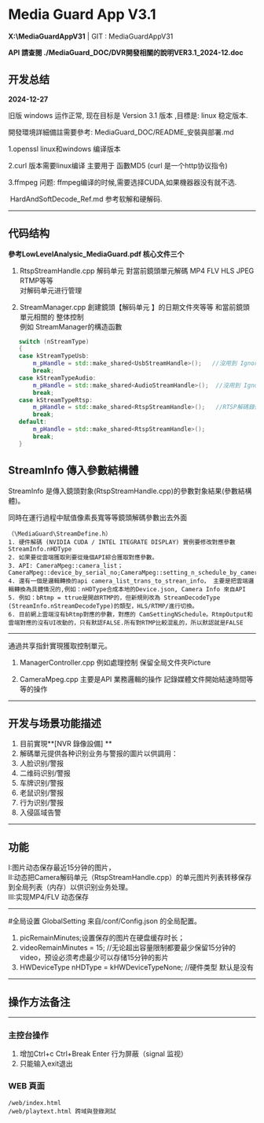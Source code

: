 ﻿# Media Guard App V3.1

**X:\MediaGuardAppV31**   | GIT : MediaGuardAppV31



**API 請查閱 ./MediaGuard_DOC/DVR開發相關的說明VER3.1_2024-12.doc**



## 开发总结 

**2024-12-27** 

旧版 windows 运作正常, 现在目标是 Version 3.1 版本 ,目標是: linux 稳定版本.

開發環境詳細備註需要參考: MediaGuard_DOC/README_安裝與部署.md

1.openssl linux和windows 编译版本 

2.curl 版本需要linux编译 主要用于 函數MD5 (curl 是一个http协议指令)

3.ffmpeg 问题:
	ffmpeg编译的时候,需要选择CUDA,如果機器器没有就不选.

​         HardAndSoftDecode_Ref.md 参考软解和硬解码.

***
## 代码结构 

**參考LowLevelAnalysic_MediaGuard.pdf  核心文件三个**     

1. RtspStreamHandle.cpp 解码单元 對當前鏡頭單元解碼 MP4 FLV HLS JPEG RTMP等等  
对解码单元进行管理   

1. StreamManager.cpp  創建鏡頭【解码单元 】的日期文件夾等等 和當前鏡頭單元相關的 
整体控制    
 例如 StreamManager的構造函數
 ```C++
	switch (nStreamType)  
	{  
	case kStreamTypeUsb:  
		m_pHandle = std::make_shared<UsbStreamHandle>();   //沒用到 Ignore
		break;  
	case kStreamTypeAudio:  
		m_pHandle = std::make_shared<AudioStreamHandle>();  //沒用到 Ignore
		break;  
	case kStreamTypeRtsp:  
		m_pHandle = std::make_shared<RtspStreamHandle>();   //RTSP解碼錄像單元 
		break;  
	default:  
		m_pHandle = std::make_shared<RtspStreamHandle>();  
		break;  
	}
 ```
## StreamInfo 傳入參數結構體

StreamInfo 是傳入鏡頭對象(RtspStreamHandle.cpp)的參數對象結果(參數結構體)。

同時在運行過程中賦值像素長寬等等鏡頭解碼參數出去外面

	（\MediaGuard\StreamDefine.h）
	1. 硬件解碼 (NVIDIA CUDA / INTEL ITEGRATE DISPLAY) 實例要修改對應參數 StreamInfo.nHDType 
	2. 如果要從雲端獲取則要從幾個API綜合獲取對應參數。
	3. API: CameraMpeg::camera_list；CameraMpeg::device_by_serial_no;CameraMpeg::setting_n_schedule_by_camera_id
	4. 還有一個是邏輯轉換的api camera_list_trans_to_strean_info， 主要是把雲端邏輯轉換為具體情況的,例如：nHDType合成本地的Device.json, Camera Info 來自API
	5. 例如：bRtmp = ttrue是開啟RTMP的，但新規則改為 StreamDecodeType (StreamInfo.nStreamDecodeType)的類型，HLS/RTMP/進行切換。
	6. 目前網上雲端沒有bRtmp對應的參數，對應的 CamSettingNSchedule。RtmpOutput和雲端對應的沒有UI改動的，只有默認FALSE.所有對RTMP比較混亂的，所以默認就是FALSE

---
通過共享指針實現獲取控制單元。

1. ManagerController.cpp 例如處理控制 保留全局文件夾Picture  

1. CameraMpeg.cpp 主要是API 業務邏輯的操作 記錄媒體文件開始結速時間等等的操作

***
## 开发与场景功能描述  
1. 目前實現**[NVR 錄像設備] **
1. 解碼單元提供各种识别业务与警报的圖片以供調用：  
1. 人脸识别/警报  
1. 二维码识别/警报  
1. 车牌识别/警报  
1. 老鼠识别/警报  
1. 行为识别/警报 
1. 入侵區域告警
***
## 功能  

 I:图片动态保存最近15分钟的图片，  
 II:动态把Camera解码单元（RtspStreamHandle.cpp）的单元图片列表转移保存到全局列表（内存）以供识别业务处理。  
 III:实现MP4/FLV 动态保存 

***
 #全局设置 
 GlobalSetting  来自/conf/Config.json 的全局配置。   

 1. picRemainMinutes;设置保存的图片在硬盘缓存时长；  
 1. videoRemainMinutes = 15; //无论超出容量限制都要最少保留15分钟的video，预设必须考虑最少可以存储15分钟的影片  
 1. HWDeviceType nHDType = kHWDeviceTypeNone; //硬件类型 默认是没有 
***
## 操作方法备注

***
### 主控台操作

 1. 增加Ctrl+c Ctrl+Break Enter 行为屏蔽（signal 监视）     
 1. 只能输入exit退出

### WEB 頁面

 	/web/index.html 
 	/web/playtext.html 跨域與登錄測試

​	
